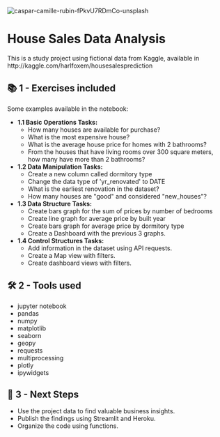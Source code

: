 
![caspar-camille-rubin-fPkvU7RDmCo-unsplash](https://user-images.githubusercontent.com/66270476/147404781-f117074c-3bc0-4f3b-ae4e-98f58891c9d0.jpg)

<h1> House Sales Data Analysis </h1>

<p>This is a study project using fictional data from Kaggle, available in http://kaggle.com/harlfoxem/housesalesprediction </p>

<h2> 📚 1 - Exercises included </h2>
<p>Some examples available in the notebook:</p>
<ul>
<li><b>1.1 Basic Operations Tasks: </b>
 <ul>
    <li>How many houses are available for purchase?</li>
    <li>What is the most expensive house?</li>
    <li>What is the average house price for homes with 2 bathrooms?</li>
    <li>From the houses that have living rooms over 300 square meters, how many have more than 2 bathrooms?</li>
 </ul></li>
<li><b>1.2 Data Manipulation Tasks: </b><ul>
    <li>Create a new column called dormitory type</li>
    <li>Change the data type of 'yr_renovated' to DATE</li>
    <li>What is the earliest renovation in the dataset?</li>
    <li>How many houses are "good" and considered "new_houses"?</li>
 </ul></li>
<li><b>1.3 Data Structure Tasks: </b><ul>
    <li>Create bars graph for the sum of prices by number of bedrooms</li>
    <li>Create line graph for average price by built year</li>
    <li>Create bars graph for average price by dormitory type</li>
    <li>Create a Dashboard with the previous 3 graphs.</li>
 </ul></li>
<li><b>1.4 Control Structures Tasks: </b><ul>
    <li>Add information in the dataset using API requests.</li>
    <li>Create a Map view with filters.</li>
    <li>Create dashboard views with filters.</li>
 </ul></li>
</ul>


<h2> 🛠 2 - Tools used </h2>
<ul>
 <li>jupyter notebook</li>
 <li>pandas</li>
 <li>numpy</li>
 <li>matplotlib</li>
 <li>seaborn</li>
 <li>geopy</li>
 <li>requests</li>
 <li>multiprocessing</li>
 <li>plotly</li>
 <li>ipywidgets</li>
</ul>

<h2> 🚀 3 - Next Steps </h2>
<ul>
 <li>Use the project data to find valuable business insights.</li>
 <li>Publish the findings using Streamlit and Heroku.</li>
 <li>Organize the code using functions.</li>
</ul>

